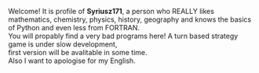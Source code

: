 Welcome! It is profile of ****Syriusz171****,
a person who REALLY likes mathematics, chemistry, physics, history, geography
and knows the basics of Python and even less from FORTRAN.  
You will propably find a very bad programs here!
A turn based strategy game is under slow development,  
first version will be avalitable in some time.  
Also I want to apologise for my English.


<!---
Syriusz171/Syriusz171 is a ✨ special ✨ repository because its `README.md` (this file) appears on your GitHub profile.
You can click the Preview link to take a look at your changes.
--->
